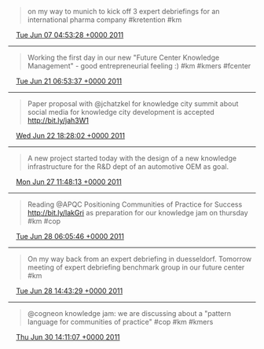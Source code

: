 > on my way to munich to kick off 3 expert debriefings for an international pharma company #kretention #km

<img src="media/tweet.ico" width="12" /> [Tue Jun 07 04:53:28 +0000 2011](https://twitter.com/SimonDueckert/status/77961348193062912)

----

> Working the first day in our new "Future Center Knowledge Management" - good entrepreneurial feeling :) #km #kmers #fcenter

<img src="media/tweet.ico" width="12" /> [Tue Jun 21 06:53:37 +0000 2011](https://twitter.com/SimonDueckert/status/83065015241936897)

----

> Paper proposal with @jchatzkel for knowledge city summit about social media for knowledge city development is accepted http://bit.ly/jah3W1

<img src="media/tweet.ico" width="12" /> [Wed Jun 22 18:28:02 +0000 2011](https://twitter.com/SimonDueckert/status/83602158909526016)

----

> A new project started today with the design of a new knowledge infrastructure for the R&D dept of an automotive OEM as goal.

<img src="media/tweet.ico" width="12" /> [Mon Jun 27 11:48:13 +0000 2011](https://twitter.com/SimonDueckert/status/85313482400075777)

----

> Reading @APQC Positioning Communities of Practice for Success http://bit.ly/lakGri as preparation for our knowledge jam on thursday #km #cop

<img src="media/tweet.ico" width="12" /> [Tue Jun 28 06:05:46 +0000 2011](https://twitter.com/SimonDueckert/status/85589690199179265)

----

> On my way back from an expert debriefing in duesseldorf. Tomorrow meeting of expert debriefing benchmark group in our future center #km

<img src="media/tweet.ico" width="12" /> [Tue Jun 28 14:43:29 +0000 2011](https://twitter.com/SimonDueckert/status/85719974479540225)

----

> @cogneon knowledge jam: we are discussing about a "pattern language for communities of  practice" #cop #km #kmers

<img src="media/tweet.ico" width="12" /> [Thu Jun 30 14:11:07 +0000 2011](https://twitter.com/SimonDueckert/status/86436606818529280)